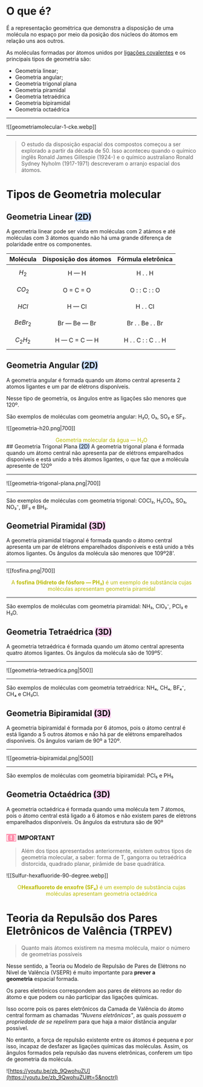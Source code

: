 # O que é?

É a representação geométrica que demonstra a disposição de uma molécula no espaço por meio da posição dos núcleos do átomos em relação uns aos outros.

As moléculas formadas por átomos unidos por [ligações covalentes](obsidian://open?vault=Estudos&file=Ci%C3%AAncias%20da%20Natureza%2FQu%C3%ADmica%2FQu%C3%ADmica%20Geral%2FLiga%C3%A7%C3%B5es%20Qu%C3%ADmicas%2FLiga%C3%A7%C3%B5es%20Qu%C3%ADmicas) e os principais tipos de geometria são:
* Geometria linear;
* Geometria angular;
* Geometria trigonal plana
* Geometria piramidal
* Geometria tetraédrica
* Geometria bipiramidal
* Geometria octaédrica

---

![[geometriamolecular-1-cke.webp]]

---

> O estudo da disposição espacial dos compostos começou a ser explorado a partir da década de 50. Isso aconteceu quando o químico inglês Ronald James Gillespie (1924-) e o químico australiano Ronald Sydney Nyholm (1917-1971) descreveram o arranjo espacial dos átomos.

# Tipos de Geometria molecular
## Geometria Linear <mark style="background: #ADCCFFA6;">(2D)</mark>
A geometria linear pode ser vista em moléculas com 2 atámos e até moléculas com 3 átomos quando não há uma grande diferença de polaridade entre os componentes.


| **Molécula** | **Disposição dos átomos** | **Fórmula eletrônica** |
| ------------ | :-----------------------: | :--------------------: |
| $$H_2$$      |           H — H           |        H . . H         |
| $$CO_2$$     |         O = C = O         |     O : : C : : O      |
| $$HCl$$      |          H — Cl           |        H . . Cl        |
| $$BeBr_2$$   |       Br — Be — Br        |    Br . . Be . . Br    |
| $$C_2H_2$$   |       H — C = C — H       |  H . . C : : C . . H   |

## Geometria Angular <mark style="background: #ADCCFFA6;">(2D)</mark>
A geometria angular é formada quando um átomo central apresenta 2 atomos ligantes e um par de elétrons disponíveis.

Nesse tipo de geometria, os ângulos entre as ligações são menores que 120º.

São exemplos de moléculas com geometria angular: H₂O, O₃, SO₂ e SF₂.

![[geometria-h20.png|700]]
<div style="text-align:center"><font style="font_style:italic;color:#baba00">Geometria molecular da água — H₂O</font></div>
## Geometria Trigonal Plana <mark style="background: #ADCCFFA6;">(2D)</mark>
A geometria trigonal plana é formada quando um átomo central não apresenta par de elétrons emparelhados disponíveis e está unido a três átomos ligantes, o que faz que a molécula apresente de 120º

---

![[geometria-trigonal-plana.png|700]]

---

São exemplos de moléculas com geometria trigonal: COCl₂, H₂CO₃, SO₃, NO₃⁻, BF₃ e BH₃.

## Geometrial Piramidal <mark style="background: #FFB8EBA6;">(3D)</mark>
A geometria piramidal triagonal é formada quando o átomo central apresenta um par de elétrons emparelhados disponiveis e está unido a três átomos ligantes. Os ângulos da molécula são menores que 109º28'.

---

![[fosfina.png|700]]
<div style="text-align:center"><font style="font_style:italic;color:#baba00">A <strong>fosfina (Hidreto de fósforo — PH₃)</strong> é um exemplo de substância cujas moléculas apresentam geometria piramidal</font></div>

---

São exemplos de moléculas com geometria piramidal: NH₃, ClO₃⁻, PCl₃ e H₃O.

## Geometria Tetraédrica <mark style="background: #FFB8EBA6;">(3D)</mark>
A geometria tetraédrica é formada quando um átomo central apresenta quatro átomos ligantes. Os ângulos da molécula são de 109º5’.

---

![[geometria-tetraedrica.png|500]]

---

São exemplos de moléculas com geometria tetraédrica: NH₄, CH₄, BF₄⁻, CH₄ e CH₃Cl.

## Geometria Bipiramidal <mark style="background: #FFB8EBA6;">(3D)</mark>
A geometria bipiramidal é formada por 6 átomos, pois o átomo central é está ligando a 5 outros átomos e não há par de elétrons emparelhados disponíveis. Os ângulos variam de 90º a 120º.

---

![[geometria-bipiramidal.png|500]]

---

São exemplos de moléculas com geometria bipiramidal: PCl₅ e PH₅

## Geometria Octaédrica <mark style="background: #FFB8EBA6;">(3D)</mark>
A geometria octaédrica é formada quando uma molécula tem 7 átomos, pois o átomo central está ligado a 6 átomos e não existem pares de elétrons emparelhados disponíveis. Os ângulos da estrutura são de 90º



### <mark style="background: #FF5582A6;color:#fff">[ ! ]</mark> IMPORTANT
> Além dos tipos apresentados anteriormente, existem outros tipos de geometria molecular, a saber: forma de T, gangorra ou tetraédrica distorcida, quadrado planar, pirâmide de base quadrática.

![[Sulfur-hexafluoride-90-degree.webp]]
<div style="text-align:center"><font style="font_style:italic;color:#baba00">O<strong>Hexafluoreto de enxofre (SF₆)</strong> é um exemplo de substância cujas moléculas apresentam geometria octaédrica</font></div>


# Teoria da Repulsão dos Pares Eletrônicos de Valência (TRPEV)
> Quanto mais átomos existirem na mesma molécula, maior o número de geometrias possíveis

Nesse sentido, a Teoria ou Modelo de Repulsão de Pares de Elétrons no Nível de Valência (VSEPR) é muito importante para **prever a geometria** espacial formada.

Os pares eletrônicos correspondem aos pares de elétrons ao redor do átomo e que podem ou não participar das ligações químicas.

Isso ocorre pois os pares eletrônicos da Camada de Valência do átomo central formam as chamadas *"Nuvens eletrônicas"*, as quais *possuem a propriedade de se repelirem* para que haja a maior distância angular possível.

No entanto, a força de repulsão existente entre os átomos é pequena e por isso, incapaz de desfazer as ligações químicas das moléculas. Assim, os ângulos formados pela repulsão das nuvens eletrônicas, conferem um tipo de geometria da molécula.


![https://youtu.be/zb_9QwohuZU](https://youtu.be/zb_9QwohuZU#t=5&noctrl)
